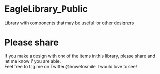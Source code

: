 # EagleLibrary_Public
Library with components that may be useful for other designers

# Please share
If you make a design with one of the items in this library, please share and let me know if you are able.  
Feel free to tag me on Twitter @howetosmile.  I would love to see!
